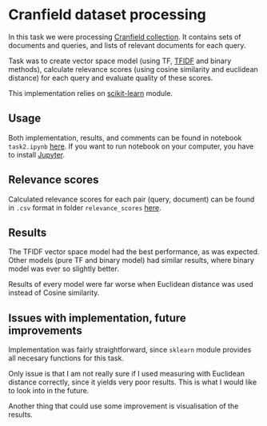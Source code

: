 # Cranfield dataset processing

In this task we were processing [Cranfield collection](http://ir.dcs.gla.ac.uk/resources/test_collections/cran/). It contains sets of documents and queries, and lists of relevant documents for each query. 

Task was to create vector space model (using TF, [TFIDF](https://en.wikipedia.org/wiki/Tf%E2%80%93idf) and binary methods), calculate relevance scores (using cosine similarity and euclidean distance) for each query and evaluate quality of these scores.

This implementation relies on [scikit-learn](http://scikit-learn.org/stable/) module.

## Usage

Both implementation, results, and comments can be found in notebook `task2.ipynb` [here](https://github.com/ggljzr/mi-ddw/blob/master/Task%202%20-%20Indexing%20%26%20Document%20retrieval/task2.ipynb). If you want to run notebook on your computer, you have to install [Jupyter](http://jupyter.org/).

## Relevance scores

Calculated relevance scores for each pair (query, document) can be found in `.csv` format in folder `relevance_scores` [here](https://github.com/ggljzr/mi-ddw/tree/master/Task%202%20-%20Indexing%20%26%20Document%20retrieval/relevance_scores).

## Results

The TFIDF vector space model had the best performance, as was expected. Other models (pure TF and binary model) had similar results, where binary model was ever so slightly better.

Results of every model were far worse when Euclidean distance was used instead of Cosine similarity.

## Issues with implementation, future improvements

Implementation was fairly straightforward, since `sklearn` module provides all necesary functions for this task.

Only issue is that I am not really sure if I used measuring with Euclidean distance
correctly, since it yields very poor results. This is what I would like to look into in the future.

Another thing that could use some improvement is visualisation of the results.